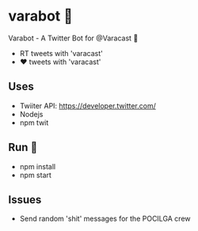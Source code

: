 # varabot :robot:
Varabot - A Twitter Bot for @Varacast :pig:

- RT tweets with 'varacast'
- :heart: tweets with 'varacast'

## Uses

- Twiiter API: https://developer.twitter.com/
- Nodejs
- npm twit

## Run :rocket:

- npm install
- npm start 

## Issues

- Send random 'shit' messages for the POCILGA crew


